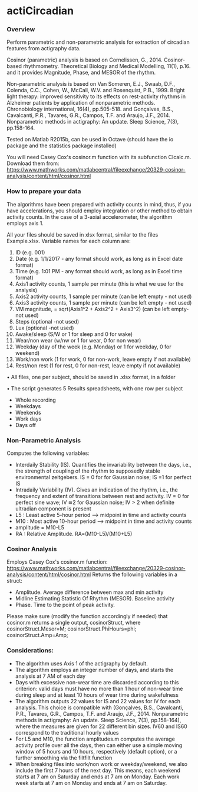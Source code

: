 actiCircadian
================
### Overview
Perform parametric and non-parametric analysis for extraction of circadian features from actigraphy data. 

Cosinor (parametric) analysis is based on Cornelissen, G., 2014. Cosinor-based rhythmometry. Theoretical Biology and Medical Modelling, 11(1), p.16. and it provides Magnitude, Phase, and MESOR of the rhythm.

Non-parametric analysis is based on Van Someren, E.J., Swaab, D.F., Colenda, C.C., Cohen, W., McCall, W.V. and Rosenquist, P.B., 1999. Bright light therapy: improved sensitivity to its effects on rest-activity rhythms in Alzheimer patients by application of nonparametric methods. Chronobiology international, 16(4), pp.505-518. and Gonçalves, B.S., Cavalcanti, P.R., Tavares, G.R., Campos, T.F. and Araujo, J.F., 2014. Nonparametric methods in actigraphy: An update. Sleep Science, 7(3), pp.158-164.

Tested on Matlab R2015b, can be used in Octave (should have the io package and the statistics package installed)

You will need Casey Cox's cosinor.m function with its subfunction CIcalc.m. Download them from: https://www.mathworks.com/matlabcentral/fileexchange/20329-cosinor-analysis/content/html/cosinor.html

### How to prepare your data
The algorithms have been prepared with activity counts in mind, thus, if you have accelerations, you should employ integration or other method to obtain activity counts. In the case of a 3-axial accelerometer, the algorithm employs axis 1.

All your files should be saved in xlsx format, similar to the files Example.xlsx. Variable names for each column are:
1. ID (e.g. 001)
2. Date (e.g. 1/1/2017 - any format should work, as long as in Excel date format)
3. Time (e.g. 1:01 PM - any format should work, as long as in Excel time format)
4. Axis1	activity counts, 1 sample per minute (this is what we use for the analysis)
5. Axis2	activity counts, 1 sample per minute (can be left empty - not used)
6. Axis3	activity counts, 1 sample per minute (can be left empty - not used)
7. VM magnitude, = sqrt(Axis1^2 + Axis2^2 + Axis3^2)	(can be left empty- not used)
8. Steps	(optional -not used)
9. Lux (optional -not used)
10. Awake/sleep (S/W or 1 for sleep and 0 for wake)
11. Wear/non wear	(w/nw or 1 for wear, 0 for non wear)
12. Weekday (day of the week (e.g. Monday) or 1 for weekday, 0 for weekend)
13. Work/non work (1 for work, 0 for non-work, leave empty if not available)
14. Rest/non rest (1 for rest, 0 for non-rest, leave empty if not available)

•	All files, one per subject, should be saved in .xlsx format, in a folder

•	The script generates 5 Results spreadsheets, with one row per subject
- Whole recording
- Weekdays
- Weekends
- Work days
- Days off

### Non-Parametric Analysis
Computes the following variables:
- Interdaily Stability (IS). Quantifies the invariability between the days, i.e., the strength of coupling of the rhythm to supposedly stable environmental zeitgebers. IS = 0 for for Gaussian noise; IS =1 for perfect IS
- Intradaily Variability (IV). Gives an indication of the rhythm, i.e., the frequency and extent of transitions between rest and activity. IV = 0 for perfect sine wave; IV ≅2 for Gaussian noise; IV > 2 when definite ultradian component is present
- L5 : Least active 5-hour period --> midpoint in time and activity counts
- M10 : Most active 10-hour period --> midpoint in time and activity counts
- amplitude = M10-L5
- RA : Relative Amplitude. RA=(M10-L5)/(M10+L5)

### Cosinor Analysis
Employs Casey Cox's cosinor.m function: https://www.mathworks.com/matlabcentral/fileexchange/20329-cosinor-analysis/content/html/cosinor.html
Returns the following variables in a struct:
- Amplitude. Average difference between max and min activity
- Midline Estimating Statistic Of Rhythm (MESOR). Baseline activity
- Phase. Time to the point of peak activity.

Please make sure (modify the function accordingly if needed) that cosinor.m returns a single output, cosinorStruct, where
cosinorStruct.Mesor=M;
cosinorStruct.PhiHours=phi;
cosinorStruct.Amp=Amp;

### Considerations:
- The algorithm uses Axis 1 of the actigraphy by default. 
- The algorithm employs an integer number of days, and starts the analysis at 7 AM of each day
- Days with excessive non-wear time are discarded according to this criterion: valid days must have no more than 1 hour of non-wear time during sleep and at least 10 hours of wear time during wakefulness
- The algorithm outputs 22 values for IS and 22 values for IV for each analysis. This choice is compatible with (Gonçalves, B.S., Cavalcanti, P.R., Tavares, G.R., Campos, T.F. and Araujo, J.F., 2014. Nonparametric methods in actigraphy: An update. Sleep Science, 7(3), pp.158-164), where the measures are given for 22 different bin sizes. IV60 and IS60 correspond to the traditional hourly values
- For L5 and M10, the function amplitudes.m computes the average activity profile over all the days, then can either use a simple moving window of 5 hours and 10 hours, respectively (default option), or a further smoothing via the filtfilt function
- When breaking files into work/non work or weekday/weekend, we also include the first 7 hours of the next day. This means, each weekend starts at 7 am on Saturday and ends at 7 am on Monday. Each work week starts at 7 am on Monday and ends at 7 am on Saturday.
